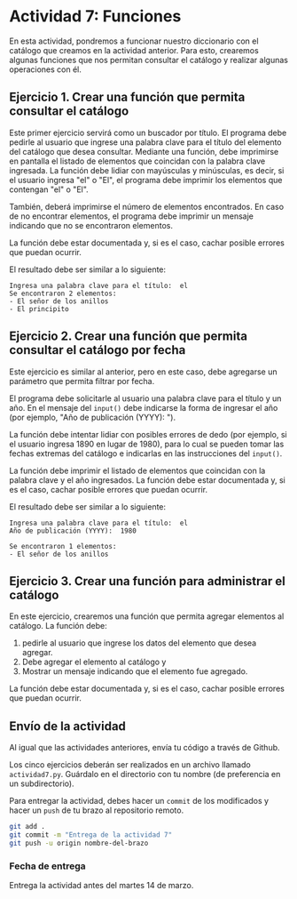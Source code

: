 # Actividad 7: Funciones

En esta actividad, pondremos a funcionar nuestro diccionario con el catálogo que creamos en la actividad anterior. Para esto, crearemos algunas funciones que nos permitan consultar el catálogo y realizar algunas operaciones con él.

## Ejercicio 1. Crear una función que permita consultar el catálogo

Este primer ejercicio servirá como un buscador por título. El programa debe pedirle al usuario que ingrese una palabra clave para el título del elemento del catálogo que desea consultar. Mediante una función, debe imprimirse en pantalla el listado de elementos que coincidan con la palabra clave ingresada. La función debe lidiar con mayúsculas y minúsculas, es decir, si el usuario ingresa "el" o "El", el programa debe imprimir los elementos que contengan "el" o "El".

También, deberá imprimirse el número de elementos encontrados. En caso de no encontrar elementos, el programa debe imprimir un mensaje indicando que no se encontraron elementos.

La función debe estar documentada y, si es el caso, cachar posible errores que puedan ocurrir.

El resultado debe ser similar a lo siguiente:

```shell
Ingresa una palabra clave para el título:  el
Se encontraron 2 elementos:
- El señor de los anillos
- El principito
```

## Ejercicio 2. Crear una función que permita consultar el catálogo por fecha

Este ejercicio es similar al anterior, pero en este caso, debe agregarse un parámetro que permita filtrar por fecha.

El programa debe solicitarle al usuario una palabra clave para el título y un año. En el mensaje del `input()` debe indicarse la forma de ingresar el año (por ejemplo, "Año de publicación (YYYY): ").

La función debe intentar lidiar con posibles errores de dedo (por ejemplo, si el usuario ingresa 1890 en lugar de 1980), para lo cual se pueden tomar las fechas extremas del catálogo e indicarlas en las instrucciones del `input()`.

La función debe imprimir el listado de elementos que coincidan con la palabra clave y el año ingresados. La función debe estar documentada y, si es el caso, cachar posible errores que puedan ocurrir.

El resultado debe ser similar a lo siguiente:

```shell
Ingresa una palabra clave para el título:  el
Año de publicación (YYYY):  1980

Se encontraron 1 elementos:
- El señor de los anillos
```

## Ejercicio 3. Crear una función para administrar el catálogo

En este ejercicio, crearemos una función que permita agregar elementos al catálogo. La función debe:

1. pedirle al usuario que ingrese los datos del elemento que desea agregar.
2. Debe agregar el elemento al catálogo y
3. Mostrar un mensaje indicando que el elemento fue agregado.

La función debe estar documentada y, si es el caso, cachar posible errores que puedan ocurrir.

## Envío de la actividad

Al igual que las actividades anteriores, envía tu código a través de Github.

Los cinco ejercicios deberán ser realizados en un archivo llamado `actividad7.py`. Guárdalo en el directorio con tu nombre (de preferencia en un subdirectorio).

Para entregar la actividad, debes hacer un `commit` de los modificados y hacer un `push` de tu brazo al repositorio remoto.

```bash
git add .
git commit -m "Entrega de la actividad 7"
git push -u origin nombre-del-brazo
```

### Fecha de entrega

Entrega la actividad antes del martes 14 de marzo.
